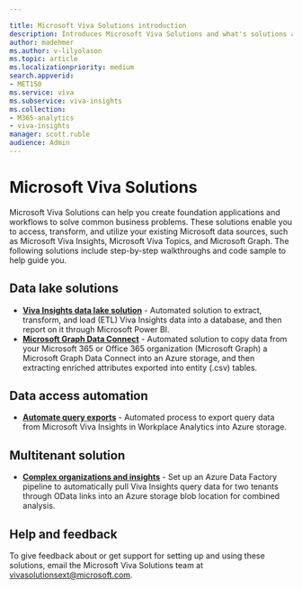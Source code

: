 ```yaml
---

title: Microsoft Viva Solutions introduction
description: Introduces Microsoft Viva Solutions and what's solutions are available to use
author: madehmer
ms.author: v-lilyolason
ms.topic: article
ms.localizationpriority: medium 
search.appverid:
- MET150
ms.service: viva 
ms.subservice: viva-insights
ms.collection: 
- M365-analytics
- viva-insights
manager: scott.ruble
audience: Admin
---
```


# Microsoft Viva Solutions

Microsoft Viva Solutions can help you create foundation applications and workflows to solve common business problems. These solutions enable you to access, transform, and utilize your existing Microsoft data sources, such as Microsoft Viva Insights, Microsoft Viva Topics, and Microsoft Graph. The following solutions include step-by-step walkthroughs and code sample to help guide you.

## Data lake solutions

- [**Viva Insights data lake solution**](./data-lakes/viva-insights.md) - Automated solution to extract, transform, and load (ETL) Viva Insights data into a database, and then report on it through Microsoft Power BI.
- [**Microsoft Graph Data Connect**](https://github.com/microsoft/VivaSolutions/tree/main/Sample%20Solutions/Data%20Lake/MGDC) - Automated solution to copy data from your Microsoft 365 or Office 365 organization (Microsoft Graph) a Microsoft Graph Data Connect into an Azure storage, and then extracting enriched attributes exported into entity (.csv) tables.

## Data access automation

- [**Automate query exports**](automate-exports.md) - Automated process to export query data from Microsoft Viva Insights in Workplace Analytics into Azure storage.

## Multitenant solution

- [**Complex organizations and insights**](complex-organization-insights.md) - Set up an Azure Data Factory pipeline to automatically pull Viva Insights query data for two tenants through OData links into an Azure storage blob location for combined analysis.

## Help and feedback

To give feedback about or get support for setting up and using these solutions, email the Microsoft Viva Solutions team at [vivasolutionsext@microsoft.com](mailto:vivasolutionsext@microsoft.com).
